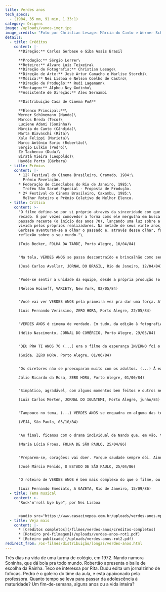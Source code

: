 ```yaml
---
title: Verdes anos
tech_specs:
  - (1984, 35 mm, 91 min, 1.33:1)
category: Origens
image: /uploads/vanos-imgr.jpg
image_credits: "Foto por Christian Lesage: Márcia do Canto e Werner Schünemann"
details:
  - title: Créditos
    content: |-
      **Direção:** Carlos Gerbase e Giba Assis Brasil

      **Produção:** Sérgio Lerrer\
      **Roteiro:** Alvaro Luiz Teixeira\
      **Direção de Fotografia:** Christian Lesage\
      **Direção de Arte:** José Artur Camacho e Marlise Storchi\
      **Música:** Nei Lisboa e Nelson Coelho de Castro\
      **Direção de Produção:** Rudi Lagemann\
      **Montagem:** Alpheu Ney Godinho\
      **Assistente de Direção:** Alex Sernambi

      **Distribuição Casa de Cinema PoA**

      **Elenco Principal:**\
      Werner Schünemann (Nando)\
      Marcos Breda (Teco)\
      Luciene Adami (Soninha)\
      Márcia do Canto (Cândida)\
      Marta Biavaschi (Rita)\
      Xala Felippi (Marieta)\
      Marco Antônio Sorio (Robertão)\
      Sérgio Lulkin (Pedro)\
      Zé Tachenco (Dudu)\
      Biratã Vieira (Leopoldo)\
      Haydée Porto (Bárbara)
  - title: Prêmios
    content: |-
      * 12º Festival do Cinema Brasileiro, Gramado, 1984:\
        Prêmio Revelação.
      * Federação de Cineclubes do Rio de Janeiro, 1985:\
        Troféu São Saruê Especial - Proposta de Produção.
      * 2º Festival do Cinema Brasileiro, Caxambu, 1985:\
        Melhor Roteiro e Prêmio Coletivo de Melhor Elenco.
  - title: Crítica
    content: >-
      "O filme define-se por si próprio através da sinceridade com que dá o seu
      recado. É por vezes comovedor a forma como ele mergulha em busca de um
      passado recente (o início dos anos 70), lançando uma luz sobre a história
      vivida pelos próprios realizadores. Na metade de seus vinte anos, Giba e
      Gerbase aventuram-se a olhar o passado e, através desse olhar, fazer uma
      reflexão sobre o seu mundo."\

      (Tuio Becker, FOLHA DA TARDE, Porto Alegre, 10/04/84)


      "Na tela, VERDES ANOS se passa descontraído e brincalhão como seu letreiro de apresentação. O tom de brincadeira se amplia quando o filme propriamente dito começa. (...) Solto, descontraído, o filme é como se nem fosse um filme mas só um conjunto de personagens que passem ocasionalmente diante dos olhos do espectador."\

      (José Carlos Avellar, JORNAL DO BRASIL, Rio de Janeiro, 12/04/84)


      "Pode-se sentir a unidade da equipe, desde a própria produção (o filme teria custado apenas US$ 50 mil, inacreditavelmente barato mesmo para os padrões brasileiros) até cada etapa da realização, incluindo o trabalho dos atores. Nessa circunstâncias, os diretores souberam criar inúmeras situações engraçadas e dramáticas."\

      (Nelson Hoineff, VARIETY, New York, 02/05/84)


      "Você vai ver VERDES ANOS pela primeira vez pra dar uma força. Afinal, é uma gurizada, gente daqui pouco dinheiro, essas coisas. Você ri pela primeira vez de boa vontade. A segunda de surpresa A terceira de entusiasmo. As carências da produção são evidentes, mas com dez minutos de filme você está entregue ao seu charme. Mas você vai gostar mesmo é na segunda vez."\

      (Luis Fernando Verissimo, ZERO HORA, Porto Alegre, 22/05/84)


      "VERDES ANOS é cinema de verdade. Em tudo, da edição à fotografia, do emprego da música à direção dos intérpretes, do jogo de planos à visualização de personagens e objetos, emana esse conhecimento das regras básicas da arte do filme."\

      (Hélio Nascimento, JORNAL DO COMÉRCIO, Porto Alegre, 29/05/84)


      "DEU PRA TI ANOS 70 (...) era o filme da esperança INVERNO foi o filme da resistência. (...) VERDES ANOS é o sonho. (...) Até mesmo nos finais de cada um dos trabalhos citados há uma coerência temática Todos falam de futuro, de continuidade na luta. Nas palavras cansadas de Werner Schünemann em INVERNO, nas ruas cruzadas por Pedro Santos em DEU PRA TI e no lírico final de VERDES ANOS. É este o nosso cinema. Aquele feito por jovens poetas do cotidiano, da chuva, do frio e da cerração."\

      (Goida, ZERO HORA, Porto Alegre, 01/06/84)


      "Os diretores não se proecuparam muito com os adultos. (...) À exceção de Leopoldo, pai de Nando, os demais aparecem como leves esboços. Pois este Leopoldo parece em muito com os 'pais' criados por Erico Verissimo, em sua contestação, lucidez política e machismo exacerbado. Não é sem razão que seu filho será um dos primeiros a atingir a maturidade no belo epílogo. (...) Mas talvez a magia de VERDES ANOS não esteja em seus acertos. Talvez a melhor explicação se encontre neste verso de Bob Dylan: 'Há alguma coisa de ti neste lugar, algo que me traz de volta uma verdade há muito esquecida.'"\

      Júlio Ricardo da Rosa, ZERO HORA, Porto Alegre, 01/06/84)


      "Simpático, agradável, com alguns momentos bem feitos e outros nem tanto, VERDES ANOS tem um defeito que a muitos poderá até parecer virtude: é a sua exagerada simplicidade. Aliás, simplicidade não é a palavra correta: falta um pouco de ambição, falta um trabalho de elaboração intelectual para que, por detrás do episódio da narrativa, se descubra uma reflexão mais profunda. (...) Resumidamente, é descartável. E lembra, por isso, uma observação de Guimarães Rosa sobre a anedota, que ele compara ao palito de fósforo: deflagrado, perde o uso."\

      (Luiz Carlos Merten, JORNAL DO IGUATEMI, Porto Alegre, junho/84)


      "Tampouco no tema, (...) VERDES ANOS se enquadra em alguma das tendências que garantem maiores bilheterias ao cinema nacional - não há cenas de sexo, explícito ou não, violência, tentativas de doutrinação política ou denúncias da situação do país. (...) Seu segredo é colocar na tela pessoas e fatos comuns - namorinhos, bailes, jogos de futebol, amizades, bebedeiras e, principalmente, a perplexidade de não ser nem criança nem adulto."\

      (VEJA, São Paulo, 03/10/84)


      "Ao final, ficamos com o drama individual de Nando que, em vão, tentou conquistar o coração de Soninha. Sua busca sincera do amor não apenas é comovente mas aparece como uma alternativa possível entre tantos encontros e desencontros juvenis, cujo pano de fundo é a melancólica paisagem do interior do Rio Grande. (...) VERDES ANOS é marcado pelo sotaque sulino e não procura disfarçar sua origem artesanal. Nem por isso deixa de ser um retrato absolutamente sincero de uma geração que raríssimas vezes viu-se refletida nas telas dos cinemas."\

      (Maria Lúcia Froes, FOLHA DE SÃO PAULO, 25/04/86)


      "Preparem-se, corações: vai doer. Porque saudade sempre dói. Ainda mais aqui, nessa viagem de volta ao comecinho dos anos 70, na meiga companhia dessa turma que, como eu, amava os Beatles e os Rolling Stones, (...) apertava um e acreditava piamente em paz e amor. Em VERDES ANOS, o pesadelo apenas se insinua, no personagem da professora. O resto é sonho. É o que éramos. Rapazes e moças que gostava de namorar, de jogar bola, de aprontar na sala de aula, de bailinho, de papo furado, de rir das maiores bobagens. A moçada do filme reconstitui esse verdor com simplicidade comovente. (...) Trazem, lá do sul, uma saudade antiga, bonita, de fazer chorar."\

      (José Márcio Penido, O ESTADO DE SÃO PAULO, 25/04/86)


      "O roteiro de VERDES ANOS é bem mais complexo do que o filme, ou seja, os diretores Gerbase e Assis Brasil retiraram do filme todo o conteúdo violento e político que a história continha. (...) Cortaram todas as cenas de violência na prisão e todo um personagem, um jovem que era metralhado no final. Foi pena. (...) Resultou um filme simpático, do qual eu e o roteirista Alvaro Luiz Teixeira até gostamos, mas ingênuo, juvenil demais. Engraçado é que é exatamente esta ingenuidade, este frescor, que torna o filme encantador para quem o vê sem ter conhecido a história verdadeira."\

      (Luiz Fernando Emediato, A GAZETA, Rio de Janeiro, 15/09/86)
  - title: Tema musical
    content: >-
      "Rock'n'roll bye bye", por Nei Lisboa


      <audio src="https://www.casacinepoa.com.br/uploads/verdes-anos.mp3" controls />
  - title: Veja mais
    content: |-
      * [Créditos completos](/filmes/verdes-anos/creditos-completos)
      * [R﻿oteiro pré-filmagem](/uploads/verdes-anos-rot1.pdf)
      * [R﻿oteiro publicado](/uploads/verdes-anos-rot2.pdf)
redirect_from: /os-filmes/distribuição/longas/verdes-anos.html
---
```

Três dias na vida de uma turma de colégio, em 1972. Nando namora Soninha, que dá bola pra todo mundo. Robertão apresenta o baile de escolha da Rainha. Teco se interessa por Rita. Dudu edita um jornalzinho de fofocas. Pedro é o goleiro do time da aula, e está apaixonado pela professora. Quanto tempo se leva para passar da adolescência à maturidade? Um fim-de-semana, alguns anos ou a vida inteira?